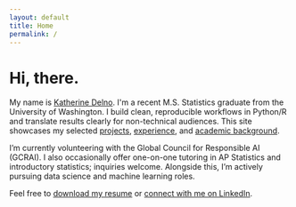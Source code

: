 ```yaml
---
layout: default
title: Home
permalink: /
---
```

<style>.page-heading{display:none}</style>
# Hi, there.

My name is [Katherine Delno](/about). I'm a recent M.S. Statistics graduate from the University of Washington. I build clean, reproducible workflows in Python/R and translate results clearly for non-technical audiences.
This site showcases my selected [projects](/projects), [experience](/experience), and [academic background](/education).

I’m currently volunteering with the Global Council for Responsible AI (GCRAI). I also occasionally offer one-on-one tutoring in AP Statistics and introductory statistics; inquiries welcome. Alongside this, I’m actively pursuing data science and machine learning roles.

Feel free to [download my resume](/assets/resume-delno-katherine.pdf) or [connect with me on LinkedIn](https://www.linkedin.com/in/katherinedelno/).